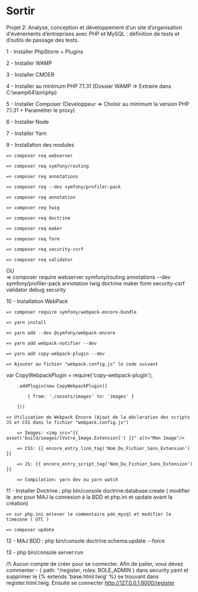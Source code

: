 # Sortir
Projet 2: Analyse, conception et développement d’un site d’organisation d'événements d’entreprises avec PHP et MySQL : définition de tests et d’outils de passage des tests.


1 - Installer PhpStorm + Plugins

2 - Installer WAMP 

3 - Installer CMDER

4 - Installer au minimum PHP 7.1.31 (Dossier WAMP => Extraire dans C:\wamp64\bin\php)

5 - Installer Composer (Developpeur => Choisir au minimum la version PHP 7.1.31 + Paramétrer le proxy)

6 - Installer Node

7 - Installer Yarn

9 - Installation des modules

	=> composer req webserver
	
	=> composer req symfony/routing
	
	=> composer req annotations
	
	=> composer req --dev symfony/profiler-pack
	
	=> composer req annotation
	
	=> composer req twig
	
	=> composer req doctrine
	
	=> composer req maker
	
	=> composer req form
	
	=> composer req security-csrf
	
	=> composer req validator
	

OU 	
=> composer require webserver symfony/routing annotations --dev symfony/profiler-pack annotation twig doctrine maker form security-csrf validator debug security


10 - Installation WebPack 

	=> composer require symfony/webpack-encore-bundle
	
	=> yarn install
	
	=> yarn add --dev @symfony/webpack-encore
	
	=> yarn add webpack-notifier --dev
	
	=> yarn add copy-webpack-plugin --dev
	
	=> Ajouter au fichier "webpack.config.js" le code suivant
	
var CopyWebpackPlugin = require('copy-webpack-plugin');

		.addPlugin(new CopyWebpackPlugin([
		
			{ from: './assets/images' to: 'images' }
			
		]))
		
	=> Utilisation de Webpack Encore (Ajout de la déclaration des scripts JS et CSS dans le fichier "webpack.config.js")
	
		=> Images: <img src="{{ asset('build/images/[Votre_Image.Extension]') }}" alt="Mon Image"/>
		
		=> CSS: {{ encore_entry_link_tag('Nom_Du_Fichier_Sans_Extension') }}
		
		=> JS: {{ encore_entry_script_tag('Nom_Du_Fichier_Sans_Extension') }}
		
		=> Compilation: yarn dev ou yarn watch
		
		
11 - Installer Doctrine : php bin/console doctrine:database:create ( modifier le .env pour MAJ la connexion à la BDD et php.ini  et update avant la création)
	
	=> sur php.ini enlever le commentaire pdo_mysql et modifier le timezone ( UTC )
	
	=> composer update



12 - MAJ BDD : php bin/console doctrine:schema:update --force


13 - php bin/console server:run

/!\ Aucun compte de créer pour se connecter. Afin de palier, vous devez commenter - { path: ^/register, roles: ROLE_ADMIN } dans security.yaml et supprimer le {% extends 'base.html.twig' %} se trouvant dans register.html.twig.
Ensuite se connecter http://127.0.0.1:8000/register
